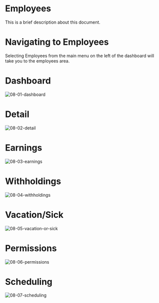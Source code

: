 # Employees

This is a brief description about this document.


# Navigating to Employees

Selecting Employees from the main menu on the left of the dashboard will take you to the employees area.


# Dashboard

![08-01-dashboard](https://user-images.githubusercontent.com/41650610/222008512-20032315-9058-45f1-9a65-2acc7bf93730.png)


# Detail

![08-02-detail](https://user-images.githubusercontent.com/41650610/222008522-7cef84fb-576c-45ed-8190-8a2067a03b41.png)


# Earnings


![08-03-earnings](https://user-images.githubusercontent.com/41650610/222008525-3588aada-7dfc-446f-83ff-d7e7e3ea145e.png)


# Withholdings

![08-04-withholdings](https://user-images.githubusercontent.com/41650610/222008530-94c4b2ee-c45f-4fe0-85a6-65ba74ae4db7.png)


# Vacation/Sick

![08-05-vacation-or-sick](https://user-images.githubusercontent.com/41650610/222008532-34293876-a2bf-450b-904c-0b82a46f792b.png)


# Permissions

![08-06-permissions](https://user-images.githubusercontent.com/41650610/222008535-5d5d9052-a9b5-49fe-bbef-7894eafba193.png)


# Scheduling

![08-07-scheduling](https://user-images.githubusercontent.com/41650610/222008542-c6216949-2aca-4dd3-af97-79fb8839f4f2.png)
